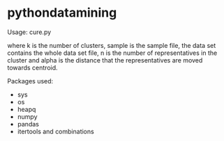 # pythondatamining



Usage: cure.py <k> <sample> <data-set> <n> <alpha>

where k is the number of clusters, sample is the sample file, the data set contains the whole data set file,
n is the number of representatives in the cluster and alpha is the distance that the representatives are moved towards centroid. 


Packages used: 
- sys
- os 
- heapq
- numpy
- pandas
- itertools and combinations 
